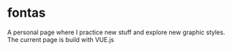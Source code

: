 # fontas

A personal page where I practice new stuff and explore new graphic styles. The current page is build with VUE.js
